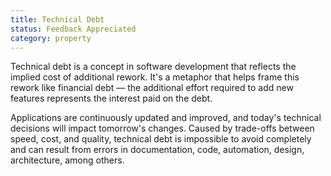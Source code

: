 ```yaml
---
title: Technical Debt
status: Feedback Appreciated
category: property
---
```



Technical debt is a concept in software development that reflects the implied cost of additional rework. It's a metaphor that helps frame this rework like financial debt — the additional effort required to add new features represents the interest paid on the debt.

Applications are continuously updated and improved, and today's technical decisions will impact tomorrow's changes. Caused by trade-offs between speed, cost, and quality, technical debt is impossible to avoid completely and can result from errors in documentation, code, automation, design, architecture, among others. 
<!--1) Establishing proper architecture. Designing a fitting architecture for the project avoids the majority of bugs.
2)Developing automated test cases for code is an effective solution to avoid bugs.
3)Refactoring code is considered one of the best practices to avoid technical debt. Refactoring refers to the process of regularly re-writing components in a project, to remove redundancies and optimize performance.-->



